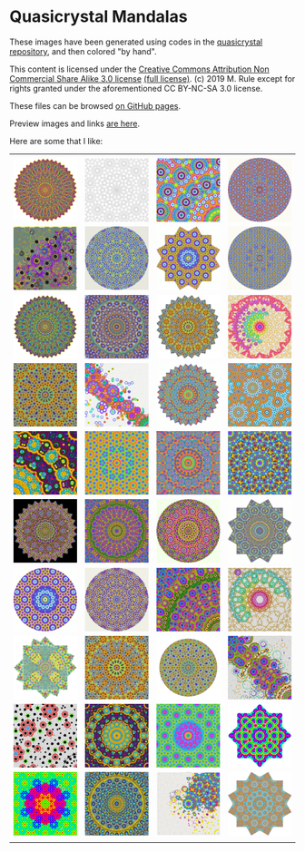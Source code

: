 # Quasicrystal Mandalas

These images have been generated using codes in the [quasicrystal repository](https://github.com/michaelerule/quasicrystal), and then colored "by hand".

This content is licensed under the [Creative Commons Attribution Non Commercial Share Alike 3.0 license](https://creativecommons.org/licenses/by-nc-sa/3.0/) [(full license)](https://creativecommons.org/licenses/by-nc-sa/3.0/legalcode). (c) 2019 M. Rule except for rights granted under the aforementioned CC BY-NC-SA 3.0 license. 

These files can be browsed [on GitHub pages](https://michaelerule.github.io/mandalas/).

Preview images and links [are here](https://michaelerule.github.io/mandalas/Previews/).

Here are some that I like: 


<table>
<tr></tr>
<td></td>
<tr><td>
<center>
<a href="./Rhomboid/completed/12-fold rhomboid (Aztec birds)/index7-5.png">
<img src="./Nice/Rhomboid_completed_12_fold_rhomboid_Aztec_birds_index7_5_preview.png" width="100%">
</a>
</center>
</td><td>
<center>
<a href="./Wave/6-fold wave-based/editing/Test0-6-lattice-B-edge.png">
<img src="./Nice/Wave_6_fold_wave_based_editing_Test0_6_lattice_B_edge_preview.png" width="100%">
</a>
</center>
</td><td>
<center>
<a href="./Moasic/completed/9-fold mosaic (peacock)/p9-sine.xcf.png">
<img src="./Nice/Moasic_completed_9_fold_mosaic_peacock_p9_sine_xcf_preview.png" width="100%">
</a>
</center>
</td><td>
<center>
<a href="./miscellaneous/for printing/q5-v4-alpha-5-cropped-rust.png">
<img src="./Nice/miscellaneous_for_printing_q5_v4_alpha_5_cropped_rust_preview.png" width="100%">
</a>
</center>
</td></tr><tr><td>
<center>
<a href="./Rhomboid/completed/7-fold subdivided rhomboid (intense latin)/coloring progression/7fold_highres_refined_v3_colored_v26.xcf.png">
<img src="./Nice/Rhomboid_completed_7_fold_subdivided_rhomboid_intense_latin_coloring_progression_7fold_highres_refined_v3_colored_v26_xcf_preview.png" width="100%">
</a>
</center>
</td><td>
<center>
<a href="./miscellaneous/for printing/q7-v16-fire_rotate_9-starryeyed-enlarged-v2-celedon.png">
<img src="./Nice/miscellaneous_for_printing_q7_v16_fire_rotate_9_starryeyed_enlarged_v2_celedon_preview.png" width="100%">
</a>
</center>
</td><td>
<center>
<a href="./GIFs/Psychedelic GIFs/q6-mosaic (psychedelic GIF)/q6-v2-alpha-2.xcf.png">
<img src="./Nice/GIFs_Psychedelic_GIFs_q6_mosaic_psychedelic_GIF_q6_v2_alpha_2_xcf_preview.png" width="100%">
</a>
</center>
</td><td>
<center>
<a href="./miscellaneous/for printing/q5-v4-alpha-5-cropped-celedon.png">
<img src="./Nice/miscellaneous_for_printing_q5_v4_alpha_5_cropped_celedon_preview.png" width="100%">
</a>
</center>
</td></tr><tr><td>
<center>
<a href="./Rhomboid/completed/12-fold rhomboid (Aztec birds)/index7-5.xcf.png">
<img src="./Nice/Rhomboid_completed_12_fold_rhomboid_Aztec_birds_index7_5_xcf_preview.png" width="100%">
</a>
</center>
</td><td>
<center>
<a href="./Moasic/completed/10-fold mosaic (Tawuse Melek)/q10-6-peacock-2.xcf.png">
<img src="./Nice/Moasic_completed_10_fold_mosaic_Tawuse_Melek_q10_6_peacock_2_xcf_preview.png" width="100%">
</a>
</center>
</td><td>
<center>
<a href="./miscellaneous/for printing/Test0-q7-v12-black-v1-nice-v6-symmetrized.xcf.png">
<img src="./Nice/miscellaneous_for_printing_Test0_q7_v12_black_v1_nice_v6_symmetrized_xcf_preview.png" width="100%">
</a>
</center>
</td><td>
<center>
<a href="./Wave/7-fold wave-based/editing/Test0 (RobotFortress's conflicted copy 2017-07-28).png">
<img src="./Nice/Wave_7_fold_wave_based_editing_Test0_RobotFortress_s_conflicted_copy_2017_07_28_preview.png" width="100%">
</a>
</center>
</td></tr><tr><td>
<center>
<a href="./Wave/7-fold wave-based/editing/Test0-q7-v12.xcf.png">
<img src="./Nice/Wave_7_fold_wave_based_editing_Test0_q7_v12_xcf_preview.png" width="100%">
</a>
</center>
</td><td>
<center>
<a href="./Moasic/completed/8-fold mosaic (celestial)/q8v.xcf.png">
<img src="./Nice/Moasic_completed_8_fold_mosaic_celestial_q8v_xcf_preview.png" width="100%">
</a>
</center>
</td><td>
<center>
<a href="./miscellaneous/smaller files of the good mosaic tilings for sharing/p9-sine-v7-small.png">
<img src="./Nice/miscellaneous_smaller_files_of_the_good_mosaic_tilings_for_sharing_p9_sine_v7_small_preview.png" width="100%">
</a>
</center>
</td><td>
<center>
<a href="./Wave/6-fold wave-based/editing/Test0-6_v2.xcf.png">
<img src="./Nice/Wave_6_fold_wave_based_editing_Test0_6_v2_xcf_preview.png" width="100%">
</a>
</center>
</td></tr><tr><td>
<center>
<a href="./Rhomboid/completed/8-fold subdivided rhomboid (the universe)/editing/index_8fold_edges_coloring_4.xcf.png">
<img src="./Nice/Rhomboid_completed_8_fold_subdivided_rhomboid_the_universe_editing_index_8fold_edges_coloring_4_xcf_preview.png" width="100%">
</a>
</center>
</td><td>
<center>
<a href="./GIFs/Psychedelic GIFs/q5-v4_hueloop (psychedelic GIF)/q5-v4.png">
<img src="./Nice/GIFs_Psychedelic_GIFs_q5_v4_hueloop_psychedelic_GIF_q5_v4_preview.png" width="100%">
</a>
</center>
</td><td>
<center>
<a href="./Moasic/completed/9-fold mosaic (peacock)/p9-sine-v4.xcf.png">
<img src="./Nice/Moasic_completed_9_fold_mosaic_peacock_p9_sine_v4_xcf_preview.png" width="100%">
</a>
</center>
</td><td>
<center>
<a href="./Rhomboid/completed/6-fold rhomboid (blocky polygonal)/index3.xcf.png">
<img src="./Nice/Rhomboid_completed_6_fold_rhomboid_blocky_polygonal_index3_xcf_preview.png" width="100%">
</a>
</center>
</td></tr><tr><td>
<center>
<a href="./Rhomboid/completed/7-fold subdivided rhomboid (intense latin)/editing/rotate6.xcf.png">
<img src="./Nice/Rhomboid_completed_7_fold_subdivided_rhomboid_intense_latin_editing_rotate6_xcf_preview.png" width="100%">
</a>
</center>
</td><td>
<center>
<a href="./Moasic/completed/10-fold mosaic (Tawuse Melek)/q10-5.xcf.png">
<img src="./Nice/Moasic_completed_10_fold_mosaic_Tawuse_Melek_q10_5_xcf_preview.png" width="100%">
</a>
</center>
</td><td>
<center>
<a href="./Rhomboid/completed/7-fold subdivided rhomboid (intense latin)/editing/rotate4c_branch1_nolines_greyedout_dilated_indexed_recolored_cropped_circled.xcf.png">
<img src="./Nice/Rhomboid_completed_7_fold_subdivided_rhomboid_intense_latin_editing_rotate4c_branch1_nolines_greyedout_dilated_indexed_recolored_cropped_circled_xcf_preview.png" width="100%">
</a>
</center>
</td><td>
<center>
<a href="./Moasic/completed/12-fold mosaic (unpleasant colors)/q12-3-symm-color-B-RGB.png">
<img src="./Nice/Moasic_completed_12_fold_mosaic_unpleasant_colors_q12_3_symm_color_B_RGB_preview.png" width="100%">
</a>
</center>
</td></tr><tr><td>
<center>
<a href="./miscellaneous/for printing/q6-v2-alpha-2-evileye-circle.png">
<img src="./Nice/miscellaneous_for_printing_q6_v2_alpha_2_evileye_circle_preview.png" width="100%">
</a>
</center>
</td><td>
<center>
<a href="./miscellaneous/for printing/q7-v16-fire_rotate_9-starryeyed-enlarged-v2-rust.png">
<img src="./Nice/miscellaneous_for_printing_q7_v16_fire_rotate_9_starryeyed_enlarged_v2_rust_preview.png" width="100%">
</a>
</center>
</td><td>
<center>
<a href="./Moasic/completed/10-fold mosaic (Tawuse Melek)/q10-4.xcf.png">
<img src="./Nice/Moasic_completed_10_fold_mosaic_Tawuse_Melek_q10_4_xcf_preview.png" width="100%">
</a>
</center>
</td><td>
<center>
<a href="./Wave/7-fold wave-based/editing/Test07.xcf.png">
<img src="./Nice/Wave_7_fold_wave_based_editing_Test07_xcf_preview.png" width="100%">
</a>
</center>
</td></tr><tr><td>
<center>
<a href="./Rhomboid/completed/8-fold subdivided rhomboid (the universe)/editing/index_8fold_edges_coloring_B5_symm.xcf.png">
<img src="./Nice/Rhomboid_completed_8_fold_subdivided_rhomboid_the_universe_editing_index_8fold_edges_coloring_B5_symm_xcf_preview.png" width="100%">
</a>
</center>
</td><td>
<center>
<a href="./Wave/7-fold wave-based/editing/Test0-q7-v12-black-v1-nice-v6.xcf.png">
<img src="./Nice/Wave_7_fold_wave_based_editing_Test0_q7_v12_black_v1_nice_v6_xcf_preview.png" width="100%">
</a>
</center>
</td><td>
<center>
<a href="./Wave/7-fold wave-based/editing/Test0-q7-v12-black-v1-nice-v2_encircled_awesomeized.png">
<img src="./Nice/Wave_7_fold_wave_based_editing_Test0_q7_v12_black_v1_nice_v2_encircled_awesomeized_preview.png" width="100%">
</a>
</center>
</td><td>
<center>
<a href="./Moasic/completed/10-fold mosaic (Tawuse Melek)/q10.xcf.png">
<img src="./Nice/Moasic_completed_10_fold_mosaic_Tawuse_Melek_q10_xcf_preview.png" width="100%">
</a>
</center>
</td></tr><tr><td>
<center>
<a href="./Wave/7-fold wave-based/editing/Test0-q7-v4.xcf.png">
<img src="./Nice/Wave_7_fold_wave_based_editing_Test0_q7_v4_xcf_preview.png" width="100%">
</a>
</center>
</td><td>
<center>
<a href="./Rhomboid/completed/8-fold subdivided rhomboid (the universe)/editing/index_8fold_edges_coloring_4_symm.xcf.png">
<img src="./Nice/Rhomboid_completed_8_fold_subdivided_rhomboid_the_universe_editing_index_8fold_edges_coloring_4_symm_xcf_preview.png" width="100%">
</a>
</center>
</td><td>
<center>
<a href="./GIFs/Psychedelic GIFs/q6-mosaic (psychedelic GIF)/editing/q6-v1.xcf.png">
<img src="./Nice/GIFs_Psychedelic_GIFs_q6_mosaic_psychedelic_GIF_editing_q6_v1_xcf_preview.png" width="100%">
</a>
</center>
</td><td>
<center>
<a href="./GIFs/Psychedelic GIFs/q4-mosiac (psychedelic GIF)/editing/q4-v2.xcf.png">
<img src="./Nice/GIFs_Psychedelic_GIFs_q4_mosiac_psychedelic_GIF_editing_q4_v2_xcf_preview.png" width="100%">
</a>
</center>
</td></tr><tr><td>
<center>
<a href="./Wave/4-fold wave-based/Test0.xcf.png">
<img src="./Nice/Wave_4_fold_wave_based_Test0_xcf_preview.png" width="100%">
</a>
</center>
</td><td>
<center>
<a href="./Moasic/completed/10-fold mosaic (Tawuse Melek)/q10-6-peacock-symmetrize.xcf.png">
<img src="./Nice/Moasic_completed_10_fold_mosaic_Tawuse_Melek_q10_6_peacock_symmetrize_xcf_preview.png" width="100%">
</a>
</center>
</td><td>
<center>
<a href="./Rhomboid/completed/6-fold rhomboid (blocky polygonal)/index2.xcf.png">
<img src="./Nice/Rhomboid_completed_6_fold_rhomboid_blocky_polygonal_index2_xcf_preview.png" width="100%">
</a>
</center>
</td><td>
<center>
<a href="./Wave/6-fold wave-based/editing/quasi_6_fill_blue_gold-symmetrized.png">
<img src="./Nice/Wave_6_fold_wave_based_editing_quasi_6_fill_blue_gold_symmetrized_preview.png" width="100%">
</a>
</center>
</td></tr><tr><td></td><td></td><td></td></tr>
</table>
